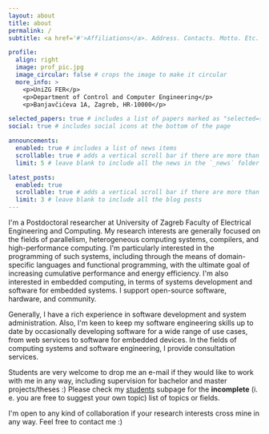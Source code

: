 ```yaml
---
layout: about
title: about
permalink: /
subtitle: <a href='#'>Affiliations</a>. Address. Contacts. Motto. Etc.

profile:
  align: right
  image: prof_pic.jpg
  image_circular: false # crops the image to make it circular
  more_info: >
    <p>UniZG FER</p>
    <p>Department of Control and Computer Engineering</p>
    <p>Banjavčićeva 1A, Zagreb, HR-10000</p>

selected_papers: true # includes a list of papers marked as "selected={true}"
social: true # includes social icons at the bottom of the page

announcements:
  enabled: true # includes a list of news items
  scrollable: true # adds a vertical scroll bar if there are more than 3 news items
  limit: 5 # leave blank to include all the news in the `_news` folder

latest_posts:
  enabled: true
  scrollable: true # adds a vertical scroll bar if there are more than 3 new posts items
  limit: 3 # leave blank to include all the blog posts
---
```


I'm a Postdoctoral researcher at University of Zagreb Faculty of Electrical Engineering and Computing. My research interests are generally focused on the fields of parallelism, heterogeneous computing systems, compilers, and high-performance computing. I'm particularly interested in the programming of such systems, including through the means of domain-specific languages and functional programming, with the ultimate goal of increasing cumulative performance and energy efficiency. I'm also interested in embedded computing, in terms of systems development and software for embedded systems. I support open-source software, hardware, and community.

Generally, I have a rich experience in software development and system administration. Also, I'm keen to keep my software engineering skills up to date by occasionally developing software for a wide range of use cases, from web services to software for embedded devices. In the fields of computing systems and software engineering, I provide consultation services.

Students are very welcome to drop me an e-mail if they would like to work with me in any way, including supervision for bachelor and master projects/theses :) Please check my [students](/students) subpage for the **incomplete** (i. e. you are free to suggest your own topic) list of topics or fields.

I'm open to any kind of collaboration if your research interests cross mine in any way. Feel free to contact me :)

